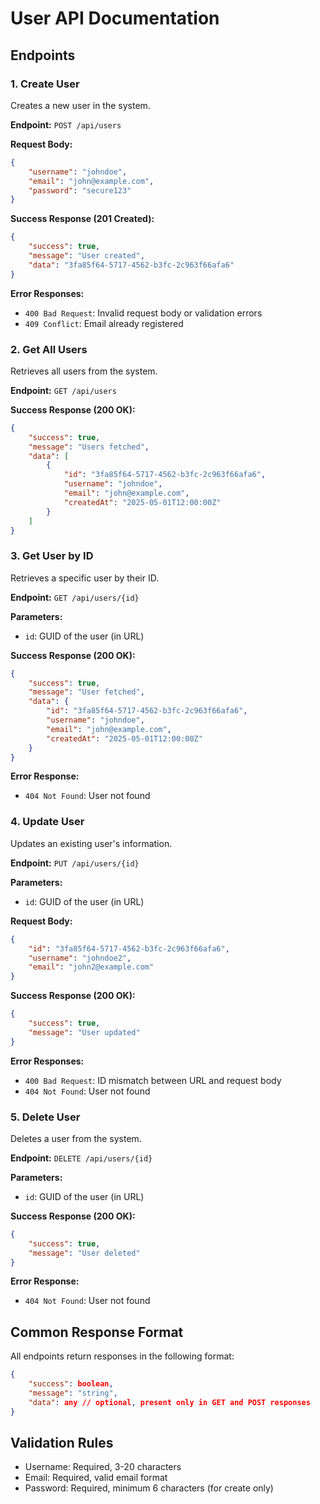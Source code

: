 # User API Documentation

## Endpoints

### 1. Create User
Creates a new user in the system.

**Endpoint:** `POST /api/users`

**Request Body:**
```json
{
    "username": "johndoe",
    "email": "john@example.com",
    "password": "secure123"
}
```

**Success Response (201 Created):**
```json
{
    "success": true,
    "message": "User created",
    "data": "3fa85f64-5717-4562-b3fc-2c963f66afa6"
}
```

**Error Responses:**
- `400 Bad Request`: Invalid request body or validation errors
- `409 Conflict`: Email already registered

### 2. Get All Users
Retrieves all users from the system.

**Endpoint:** `GET /api/users`

**Success Response (200 OK):**
```json
{
    "success": true,
    "message": "Users fetched",
    "data": [
        {
            "id": "3fa85f64-5717-4562-b3fc-2c963f66afa6",
            "username": "johndoe",
            "email": "john@example.com",
            "createdAt": "2025-05-01T12:00:00Z"
        }
    ]
}
```

### 3. Get User by ID
Retrieves a specific user by their ID.

**Endpoint:** `GET /api/users/{id}`

**Parameters:**
- `id`: GUID of the user (in URL)

**Success Response (200 OK):**
```json
{
    "success": true,
    "message": "User fetched",
    "data": {
        "id": "3fa85f64-5717-4562-b3fc-2c963f66afa6",
        "username": "johndoe",
        "email": "john@example.com",
        "createdAt": "2025-05-01T12:00:00Z"
    }
}
```

**Error Response:**
- `404 Not Found`: User not found

### 4. Update User
Updates an existing user's information.

**Endpoint:** `PUT /api/users/{id}`

**Parameters:**
- `id`: GUID of the user (in URL)

**Request Body:**
```json
{
    "id": "3fa85f64-5717-4562-b3fc-2c963f66afa6",
    "username": "johndoe2",
    "email": "john2@example.com"
}
```

**Success Response (200 OK):**
```json
{
    "success": true,
    "message": "User updated"
}
```

**Error Responses:**
- `400 Bad Request`: ID mismatch between URL and request body
- `404 Not Found`: User not found

### 5. Delete User
Deletes a user from the system.

**Endpoint:** `DELETE /api/users/{id}`

**Parameters:**
- `id`: GUID of the user (in URL)

**Success Response (200 OK):**
```json
{
    "success": true,
    "message": "User deleted"
}
```

**Error Response:**
- `404 Not Found`: User not found

## Common Response Format
All endpoints return responses in the following format:
```json
{
    "success": boolean,
    "message": "string",
    "data": any // optional, present only in GET and POST responses
}
```

## Validation Rules
- Username: Required, 3-20 characters
- Email: Required, valid email format
- Password: Required, minimum 6 characters (for create only)
